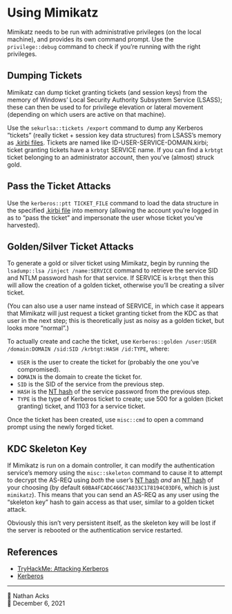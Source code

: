 # Using Mimikatz

Mimikatz needs to be run with administrative privileges (on the local machine), and provides its own command prompt. Use the `privilege::debug` command to check if you’re running with the right privileges.

## Dumping Tickets

Mimikatz can dump ticket granting tickets (and session keys) from the memory of Windows’ Local Security Authority Subsystem Service (LSASS); these can then be used to for privilege elevation or lateral movement (depending on which users are active on that machine).

Use the `sekurlsa::tickets /export` command to dump any Kerberos ”tickets” (really ticket + session key data structures) from LSASS’s memory as [.kirbi files](kerberos.md). Tickets are named like ID-USER-SERVICE-DOMAIN.kirbi; ticket granting tickets have a `krbtgt` SERVICE name. If you can find a `krbtgt` ticket belonging to an administrator account, then you’ve (almost) struck gold.

## Pass the Ticket Attacks

Use the `kerberos::ptt TICKET_FILE` command to load the data structure in the specified [.kirbi file](kerberos.md) into memory (allowing the account you’re logged in as to “pass the ticket” and impersonate the user whose ticket you’ve harvested).

## Golden/Silver Ticket Attacks

To generate a gold or silver ticket using Mimikatz, begin by running the `lsadump::lsa /inject /name:SERVICE` command to retrieve the service SID and NTLM password hash for that service. If SERVICE is `krbtgt` then this will allow the creation of a golden ticket, otherwise you’ll be creating a silver ticket.

(You can also use a user name instead of SERVICE, in which case it appears that Mimikatz will just request a ticket granting ticket from the KDC as that user in the next step; this is theoretically just as noisy as a golden ticket, but looks more “normal”.)

To actually create and cache the ticket, use `Kerberos::golden /user:USER /domain:DOMAIN /sid:SID /krbtgt:HASH /id:TYPE`, where:

* `USER` is the user to create the ticket for (probably the one you’ve compromised).
* `DOMAIN` is the domain to create the ticket for.
* `SID` is the SID of the service from the previous step.
* `HASH` is the [NT hash](windows-password-hashes.md) of the service password from the previous step.
* `TYPE` is the type of Kerberos ticket to create; use 500 for a golden (ticket granting) ticket, and 1103 for a service ticket.

Once the ticket has been created, use `misc::cmd` to open a command prompt using the newly forged ticket.

## KDC Skeleton Key

If Mimikatz is run on a domain controller, it can modify the authentication service’s memory using the `misc::skeleton` command to cause it to attempt to decrypt the AS-REQ using *both* the user’s [NT hash](windows-password-hashes.md) *and* an [NT hash](windows-password-hashes.md) of your choosing (by default `60BA4FCADC466C7A033C178194C03DF6`, which is just `mimikatz`).  This means that you can send an AS-REQ as any user using the “skeleton key” hash to gain access as that user, similar to a golden ticket attack.

Obviously this isn’t very persistent itself, as the skeleton key will be lost if the server is rebooted or the authentication service restarted.

## References

* [TryHackMe: Attacking Kerberos](tryhackme-attacking-kerberos.md)
* [Kerberos](kerberos.md)

- - - -

👤 Nathan Acks  
📅 December 6, 2021
